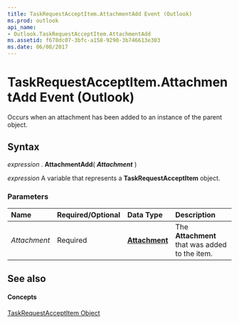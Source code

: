 ```yaml
---
title: TaskRequestAcceptItem.AttachmentAdd Event (Outlook)
ms.prod: outlook
api_name:
- Outlook.TaskRequestAcceptItem.AttachmentAdd
ms.assetid: f678dc07-3bfc-a158-9290-3b746613e303
ms.date: 06/08/2017
---
```



# TaskRequestAcceptItem.AttachmentAdd Event (Outlook)

Occurs when an attachment has been added to an instance of the parent object.


## Syntax

 _expression_ . **AttachmentAdd**( **_Attachment_** )

 _expression_ A variable that represents a **TaskRequestAcceptItem** object.


### Parameters



|**Name**|**Required/Optional**|**Data Type**|**Description**|
|:-----|:-----|:-----|:-----|
| _Attachment_|Required| **[Attachment](Outlook.Attachment.md)**|The  **Attachment** that was added to the item.|

## See also


#### Concepts


[TaskRequestAcceptItem Object](Outlook.TaskRequestAcceptItem.md)

